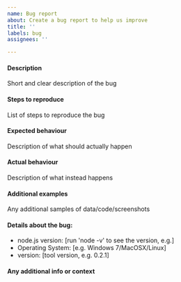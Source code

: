 ```yaml
---
name: Bug report
about: Create a bug report to help us improve
title: ''
labels: bug
assignees: ''

---
```


#### Description
Short and clear description of the bug

#### Steps to reproduce
List of steps to reproduce the bug

#### Expected behaviour
Description of what should actually happen

#### Actual behaviour
Description of what instead happens

#### Additional examples
Any additional samples of data/code/screenshots

#### Details about the bug:

- node.js version: [run 'node -v' to see the version, e.g.]
- Operating System: [e.g. Windows 7/MacOSX/Linux]
- version: [tool version, e.g. 0.2.1]

#### Any additional info or context
